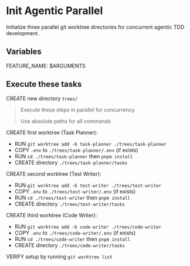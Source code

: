 # Init Agentic Parallel

Initialize three parallel git worktree directories for concurrent agentic TDD development.

## Variables
FEATURE_NAME: $ARGUMENTS

## Execute these tasks

CREATE new directory `trees/`

> Execute these steps in parallel for concurrency
>
> Use absolute paths for all commands

CREATE first worktree (Task Planner):
- RUN `git worktree add -b task-planner ./trees/task-planner`
- COPY `.env` to `./trees/task-planner/.env` (if exists)
- RUN `cd ./trees/task-planner` then `pnpm install`
- CREATE directory `./trees/task-planner/tasks`

CREATE second worktree (Test Writer):
- RUN `git worktree add -b test-writer ./trees/test-writer`
- COPY `.env` to `./trees/test-writer/.env` (if exists)
- RUN `cd ./trees/test-writer` then `pnpm install`
- CREATE directory `./trees/test-writer/tasks`

CREATE third worktree (Code Writer):
- RUN `git worktree add -b code-writer ./trees/code-writer`
- COPY `.env` to `./trees/code-writer/.env` (if exists)
- RUN `cd ./trees/code-writer` then `pnpm install`
- CREATE directory `./trees/code-writer/tasks`

VERIFY setup by running `git worktree list`